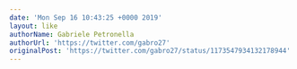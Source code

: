 ```yaml
---
date: 'Mon Sep 16 10:43:25 +0000 2019'
layout: like
authorName: Gabriele Petronella
authorUrl: 'https://twitter.com/gabro27'
originalPost: 'https://twitter.com/gabro27/status/1173547934132178944'
---
```

